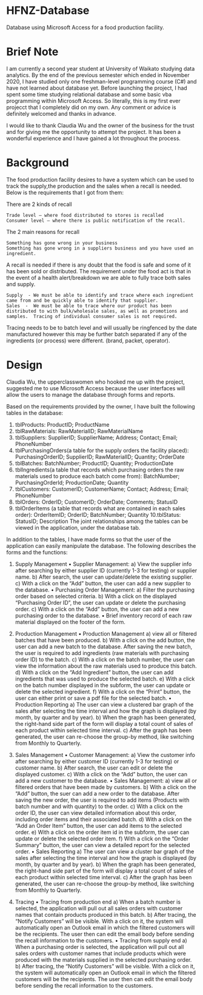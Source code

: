 # HFNZ-Database
Database using Microsoft Access for a food production facility.

# Brief Note
I am currently a second year student at University of Waikato studying data analytics.
By the end of the previous semester which ended in November 2020, I have studied only one freshman-level programming course (C#) and have not learned about database yet. 
Before launching the project, I had spent some time studying relational database and some basic vba programming within Microsoft Access. 
So literally, this is my first ever projecct that I completely did on my own. Any comment or advice is definitely welcomed and thanks in advance.

I would like to thank Claudia Wu and the owner of the business for the trust and for giving me the opportunity to attempt the project. It has been a wonderful experience and
I have gained a lot throughout the process.

# Background
The food production facility desires to have a system which can be used to track the supply,the production and the sales when a recall is needed. Below is the requirements that I got from them:

There are 2 kinds of recall

    Trade level – where food distributed to stores is recalled
    Consumer level – where there is public notification of the recall.

The 2 main reasons for recall

    Something has gone wrong in your business
    Something has gone wrong in a suppliers business and you have used an ingredient.

A recall is needed if there is any doubt that the food is safe and some of it has  been sold or distributed.
The requirement under the food act is that in the event of a health alert/breakdown we are able to fully trace both sales and supply.

    Supply  - We must be able to identify and trace where each ingredient came from and be quickly able to identify that supplier.
    Sales  -  We must be able to trace where our product has been distributed to with bulk/wholesale sales, as well as promotions and samples.  Tracing of individual consumer sales is not required.
Tracing needs to be to batch level and will usually be ringfenced by the date manufactured however this may be further batch separated if any of the ingredients (or process) were different. (brand, packet, operator).

# Design
Claudia Wu, the upperclasswomen who hooked me up with the project, suggested me to use Microsoft Access because the user interfaces will allow the users to manage the database through forms and reports. 

Based on the requirements provided by the owner, I have built the following tables in the database: 
  1. tblProducts: ProductID; ProductName
  2. tblRawMaterials: RawMaterialID; RawMaterialName
  3. tblSuppliers: SupplierID; SupplierName; Address; Contact; Email; PhoneNumber
  4. tblPurchasingOrders(a table for the supply orders the facility placed): PurchasingOrderID; SupplierID; RawMaterialID; Quantity; OrderDate
  5. tblBatches: BatchNumber; ProductID; Quantity; ProductionDate
  6. tblIngredients(a table that records which purchasing orders the raw materials used to produce each batch come from): BatchNumber; PurchasingOrderId; ProductionDate; Quantity
  7. tblCustomers: CustomerID; CustomerName; Contact; Address; Email; PhoneNumber
  8. tblOrders: OrderID; CustomerID; OrderDate; Comments; StatusID
  9. tblOrderItems (a table that records what are contained in each sales order): OrderItemID; OrderID; BatchNumber; Quantity
  10.tblStatus: StatusID; Description
  The joint relationships among the tables can be viewed in the application, under the database tab. 
  
In addition to the tables, I have made forms so that the user of the application can easily manipulate the database. The following describes the forms and the functions: 
 
 1.	Supply Management
    •	Supplier Management: 
        a)	View the supplier info after searching by either supplier ID (currently 1-3 for testing) or supplier name.
        b)	After search, the user can update/delete the existing supplier.
        c)	With a click on the “Add” button, the user can add a new supplier to the database.
    • Purchasing Order Management: 
        a)	Filter the purchasing order based on selected criteria.
        b)	With a click on the displayed “Purchasing Order ID”, the user can update or delete the purchasing order. 
        c)	With a click on the “Add” button, the user can add a new purchasing order to the database.
    •	Brief inventory record of each raw material displayed on the footer of the form.

2.	Production Management
    •	Production Management
        a)	view all or filtered batches that have been produced.
        b)	With a click on the add button, the user can add a new batch to the database. After saving the new batch, the user is required to add ingredients (raw materials with         purchasing order ID) to the batch. 
        c)	With a click on the batch number, the user can view the information about the raw materials used to produce this batch.
        d)	With a click on the “Add Ingredient” button, the user can add ingredients that was used to produce the selected batch.
        e)	With a click on the batch number displayed in the subform, the user can update or delete the selected ingredient.
        f)	With a click on the “Print” button, the user can either print or save a pdf file for the selected batch.
    •	Production Reporting
        a)	The user can view a clustered bar graph of the sales after selecting the time interval and how the graph is displayed (by month, by quarter and by year).
        b)	When the graph has been generated, the right-hand side part of the form will display a total count of sales of each product within selected time interval.
        c)	After the graph has been generated, the user can re-choose the group-by method, like switching from Monthly to Quarterly.

3.	Sales Management
      • Customer Management: 
        a)	View the customer info after searching by either customer ID (currently 1-3 for testing) or customer name.
        b)	After search, the user can edit or delete the displayed customer.
        c)	With a click on the “Add” button, the user can add a new customer to the database. 
      •	Sales Management: 
        a)	view all or filtered orders that have been made by customers.
        b)	With a click on the “Add” button, the suer can add a new order to the database. After saving the new order, the user is required to add items (Products with batch number and with quantity) to the order.
        c)	With a click on the order ID, the user can view detailed information about this order, including order items and their associated batch. 
        d)	With a click on the “Add an Order Item” button, the user can add items to the selected order.
        e)	With a click on the order item id in the subform, the user can update or delete the selected order item. 
        f)	With a click on the “Order Summary” button, the user can view a detailed report for the selected order.
      •	Sales Reporting
        a)	The user can view a cluster bar graph of the sales after selecting the time interval and how the graph is displayed (by month, by quarter and by year).
        b)	When the graph has been generated, the right-hand side part of the form will display a total count of sales of each product within selected time interval.
        c)	After the graph has been generated, the user can re-choose the group-by method, like switching from Monthly to Quarterly.

4.	Tracing
      •	Tracing from production end
        a)	When a batch number is selected, the application will pull out all sales orders with customer names that contain products produced in this batch.
        b)	After tracing, the “Notify Customers” will be visible. With a click on it, the system will automatically open an Outlook email in which the filtered customers will be the recipients. The user then can edit the email body before sending the recall information to the customers.
      •	Tracing from supply end
        a)	When a purchasing order is selected, the application will pull out all sales orders with customer names that include products which were produced with the materials supplied in the selected purchasing order.
        b)	After tracing, the “Notify Customers” will be visible. With a click on it, the system will automatically open an Outlook email in which the filtered customers will be the recipients. The user then can edit the email body before sending the recall information to the customers.

  


